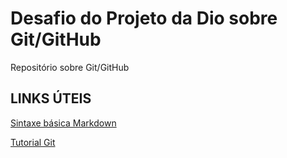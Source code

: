 # Desafio do Projeto da Dio sobre Git/GitHub
Repositório sobre Git/GitHub


## LINKS ÚTEIS

[Sintaxe básica Markdown](https://www.markdownguide.org/basic-syntax/)

[Tutorial Git](https://www.w3schools.com/git/)
